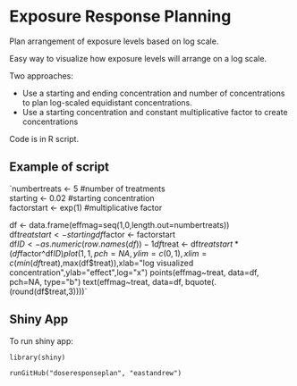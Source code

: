 # Exposure Response Planning
Plan arrangement of exposure levels based on log scale.

Easy way to visualize how exposure levels will arrange on a log scale.

Two approaches:  
* Use a starting and ending concentration and number of concentrations to plan log-scaled equidistant concentrations.
* Use a starting concentration and constant multiplicative factor to create concentrations

Code is in R script.



## Example of script ##

`numbertreats <- 5 #number of treatments  
starting <- 0.02 #starting concentration  
factorstart <- exp(1) #multiplicative factor  
  
df <- data.frame(effmag=seq(1,0,length.out=numbertreats))  
df$treatstart <- starting  
df$factor <- factorstart  
df$ID <- as.numeric(row.names(df))-1  
df$treat <- df$treatstart*(df$factor^df$ID)  
plot(1,1,pch=NA, ylim=c(0,1),xlim=c(min(df$treat),max(df$treat)),xlab="log visualized concentration",ylab="effect",log="x")    
points(effmag~treat, data=df, pch=NA, type="b")  
text(effmag~treat, data=df, bquote(.(round(df$treat,3))))`  



## Shiny App ##
To run shiny app:

`library(shiny)`

`runGitHub("doseresponseplan", "eastandrew")`

